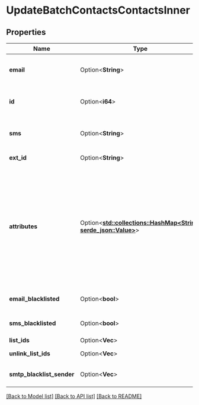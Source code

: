 # UpdateBatchContactsContactsInner

## Properties

Name | Type | Description | Notes
------------ | ------------- | ------------- | -------------
**email** | Option<**String**> | Email address of the user to be updated (For each operation only pass one of the supported contact identifiers. Email, id or sms) | [optional]
**id** | Option<**i64**> | id of the user to be updated (For each operation only pass one of the supported contact identifiers. Email, id or sms) | [optional]
**sms** | Option<**String**> | SMS of the user to be updated (For each operation only pass one of the supported contact identifiers. Email, id or sms) | [optional]
**ext_id** | Option<**String**> | Pass your own Id to update ext_id of a contact. | [optional]
**attributes** | Option<[**std::collections::HashMap<String, serde_json::Value>**](serde_json::Value.md)> | Pass the set of attributes to be updated. **These attributes must be present in your account**. To update existing email address of a contact with the new one please pass EMAIL in attribtes. For example, **{ \"EMAIL\":\"newemail@domain.com\", \"FNAME\":\"Ellie\", \"LNAME\":\"Roger\"}**. Keep in mind transactional attributes can be updated the same way as normal attributes. Mobile Number in **SMS** field should be passed with proper country code. For example: **{\"SMS\":\"+91xxxxxxxxxx\"} or {\"SMS\":\"0091xxxxxxxxxx\"}**  | [optional]
**email_blacklisted** | Option<**bool**> | Set/unset this field to blacklist/allow the contact for emails (emailBlacklisted = true) | [optional]
**sms_blacklisted** | Option<**bool**> | Set/unset this field to blacklist/allow the contact for SMS (smsBlacklisted = true) | [optional]
**list_ids** | Option<**Vec<i64>**> | Ids of the lists to add the contact to | [optional]
**unlink_list_ids** | Option<**Vec<i64>**> | Ids of the lists to remove the contact from | [optional]
**smtp_blacklist_sender** | Option<**Vec<String>**> | transactional email forbidden sender for contact. Use only for email Contact | [optional]

[[Back to Model list]](../README.md#documentation-for-models) [[Back to API list]](../README.md#documentation-for-api-endpoints) [[Back to README]](../README.md)


